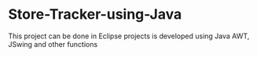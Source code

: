 # Store-Tracker-using-Java
This project can be done in Eclipse 
projects is developed using Java AWT, JSwing and other functions 
